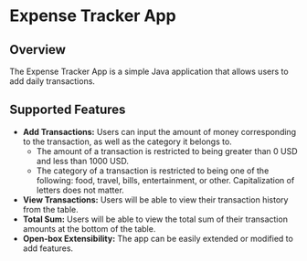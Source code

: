 # Expense Tracker App

## Overview

The Expense Tracker App is a simple Java application that allows users to add daily transactions.

## Supported Features

- **Add Transactions:** Users can input the amount of money corresponding to the transaction, as well as the category it belongs to.
    - The amount of a transaction is restricted to being greater than 0 USD and less than 1000 USD.
    - The category of a transaction is restricted to being one of the following: food, travel, bills, entertainment, or other. Capitalization of letters does not matter.
- **View Transactions:** Users will be able to view their transaction history from the table.
- **Total Sum:** Users will be able to view the total sum of their transaction amounts at the bottom of the table.
- **Open-box Extensibility:** The app can be easily extended or modified to add features.
